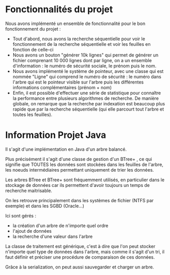 # Fonctionnalités du projet

Nous avons implémenté un ensemble de fonctionnalité pour le bon fonctionnement du projet :
- Tout d'abord, nous avons la recherche séquentielle pour voir le fonctionnement de la recherche séquentielle et voir les feuilles en fonction de celle-ci
- Nous avons un bouton "générer 10k lignes" qui permet de générer un fichier comprenant 10 000 lignes dont par ligne, on a un ensemble d'information : le numéro de sécurité sociale, le prénom puis le nom. 
- Nous avons implémenté le système de pointeur, avec une classe qui est nommée "Ligne" qui comprend le numéro de sécurité : le numéro dans l'arbre qui est le pointeur visible sur l'arbre puis les différentes informations complémentaires (prénom + nom)
- Enfin, il est possible d'effectuer une série de statistique pour connaître la performance entre plusieurs algorithmes de recherche. De manière globale, on remarque que la recherche par indexation est beaucoup plus rapide que par la recherche séquentielle (qui elle parcourt tout l'arbre et toutes les feuilles).

# Information Projet Java

Il s'agit d'une implémentation en Java d'un arbre balancé.

Plus précisément il s'agit d'une classe de gestion d'un BTree+ , ce qui signifie que TOUTES les données sont stockées dans les feuilles de l'arbre, les noeuds intermédiaires permettant uniquement de trier les données.

Les arbres BTree et BTree+ sont fréquemment utilisés, en particulier dans le stockage de données car ils permettent d'avoir toujours un temps de recherche maitrisable.

On les retrouve principalement dans les systèmes de fichier (NTFS par exemple) et dans les SGBD (Oracle...)

Ici sont gérés :
- la création d'un arbre de n'importe quel ordre
- l'ajout de données
- la recherche d'une valeur dans l'arbre

La classe de traitement est générique, c'est à dire que l'on peut stocker n'importe quel type de données dans l'arbre, mais comme il s'agit d'un tri, il faut définir et préciser une procédure de comparaison de ces données.

Grâce à la serialization, on peut aussi sauvegarder et charger un arbre.
